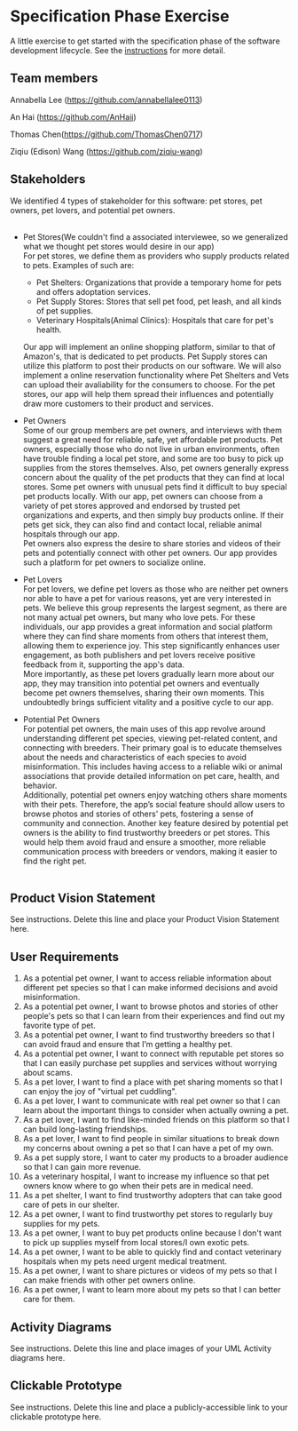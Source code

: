 # Specification Phase Exercise

A little exercise to get started with the specification phase of the software development lifecycle. See the [instructions](instructions.md) for more detail.

## Team members

Annabella Lee (https://github.com/annabellalee0113)

An Hai (https://github.com/AnHaii)

Thomas Chen(https://github.com/ThomasChen0717)

Ziqiu (Edison) Wang (https://github.com/ziqiu-wang)

## Stakeholders
We identified 4 types of stakeholder for this software: pet stores, pet owners, pet lovers, and potential pet owners.<br><br>
- Pet Stores(We couldn't find a associated interviewee, so we generalized what we thought pet stores would desire in our app)<br>
    For pet stores, we define them as providers who supply products related to pets. Examples of such are:
    - Pet Shelters: Organizations that provide a temporary home for pets and offers adoptation services. 
    - Pet Supply Stores: Stores that sell pet food, pet leash, and all kinds of pet supplies. 
    - Veterinary Hospitals(Animal Clinics): Hospitals that care for pet's health. 

    Our app will implement an online shopping platform, similar to that of Amazon's, that is dedicated to pet products. Pet Supply stores can utilize this platform to post their products on our software. We will also implement a online reservation functionality where Pet Shelters and Vets can upload their avaliability for the consumers to choose. 
    For the pet stores, our app will help them spread their influences and potentially draw more customers to their product and services.<br>
- Pet Owners<br>
    Some of our group members are pet owners, and interviews with them suggest a great need for reliable, safe, yet affordable pet products. Pet owners, especially those who do not live in urban environments, often have trouble finding a local pet store, and some are too busy to pick up supplies from the stores themselves. Also, pet owners generally express concern about the quality of the pet products that they can find at local stores. Some pet owners with unusual pets find it difficult to buy special pet products locally. With our app, pet owners can choose from a variety of pet stores approved and endorsed by trusted pet organizations and experts, and then simply buy products online. If their pets get sick, they can also find and contact local, reliable animal hospitals through our app.<br>
    Pet owners also express the desire to share stories and videos of their pets and potentially connect with other pet owners. Our app provides such a platform for pet owners to socialize online. 
    <br>
- Pet Lovers<br>
    For pet lovers, we define pet lovers as those who are neither pet owners nor able to have a pet for various reasons, yet are very interested in pets. We believe this group represents the largest segment, as there are not many actual pet owners, but many who love pets. For these individuals, our app provides a great information and social platform where they can find share moments from others that interest them, allowing them to experience joy. This step significantly enhances user engagement, as both publishers and pet lovers receive positive feedback from it, supporting the app's data.<br>
    More importantly, as these pet lovers gradually learn more about our app, they may transition into potential pet owners and eventually become pet owners themselves, sharing their own moments. This undoubtedly brings sufficient vitality and a positive cycle to our app.<br>
- Potential Pet Owners<br>
    For potential pet owners, the main uses of this app revolve around understanding different pet species, viewing pet-related content, and connecting with breeders. Their primary goal is to educate themselves about the needs and characteristics of each species to avoid misinformation. This includes having access to a reliable wiki or animal associations that provide detailed information on pet care, health, and behavior. <br>
    Additionally, potential pet owners enjoy watching others share moments with their pets. Therefore, the app’s social feature should allow users to browse photos and stories of others' pets, fostering a sense of community and connection. Another key feature desired by potential pet owners is the ability to find trustworthy breeders or pet stores. This would help them avoid fraud and ensure a smoother, more reliable communication process with breeders or vendors, making it easier to find the right pet.<br><br>


## Product Vision Statement

See instructions. Delete this line and place your Product Vision Statement here.

## User Requirements

1. As a potential pet owner, I want to access reliable information about different pet species so that I can make informed decisions and avoid misinformation.<br>
2. As a potential pet owner, I want to browse photos and stories of other people's pets so that I can learn from their experiences and find out my favorite type of pet.<br>
3. As a potential pet owner, I want to find trustworthy breeders so that I can avoid fraud and ensure that I’m getting a healthy pet.<br>
4. As a potential pet owner, I want to connect with reputable pet stores so that I can easily purchase pet supplies and services without worrying about scams.<br>
5. As a pet lover, I want to find a place with pet sharing moments so that I can enjoy the joy of "virtual pet cuddling".<br>
6. As a pet lover, I want to communicate with real pet owner so that I can learn about the important things to consider when actually owning a pet.<br>
7. As a pet lover, I want to find like-minded friends on this platform so that I can build long-lasting friendships.<br>
8. As a pet lover, I want to find people in similar situations to break down my concerns about owning a pet so that I can have a pet of my own.<br>
9. As a pet supply store, I want to cater my products to a broader audience so that I can gain more revenue. <br>
10. As a veterinary hospital, I want to increase my influence so that pet owners know where to go when their pets are in medical need. <br>
11. As a pet shelter, I want to find trustworthy adopters that can take good care of pets in our shelter. <br>
12. As a pet owner, I want to find trustworthy pet stores to regularly buy supplies for my pets.<br>
13. As a pet owner, I want to buy pet products online because I don't want to pick up supplies myself from local stores/I own exotic pets.<br>
14. As a pet owner, I want to be able to quickly find and contact veterinary hospitals when my pets need urgent medical treatment.<br>
15. As a pet owner, I want to share pictures or videos of my pets so that I can make friends with other pet owners online.<br>
16. As a pet owner, I want to learn more about my pets so that I can better care for them.<br>

## Activity Diagrams

See instructions. Delete this line and place images of your UML Activity diagrams here.

## Clickable Prototype

See instructions. Delete this line and place a publicly-accessible link to your clickable prototype here.
